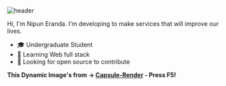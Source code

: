 ![header](https://capsule-render.vercel.app/api?type=rounded&color=gradient&height=300&section=header&text=%20Hi%20there%20&fontSize=80&textBg=true&animation=fadeIn)

Hi, I'm Nipun Eranda. I'm developing to make services that will improve our lives.

- :mortar_board: Undergraduate Student
- 🌱 Learning Web full stack
- 🤔 Looking for open source to contribute

**This Dynamic Image's from -> [Capsule-Render](https://github.com/kyechan99/capsule-render) - Press F5!**


<!--

![footer](https://capsule-render.vercel.app/api?type=wave&color=gradient&height=150&section=footer)
-->
